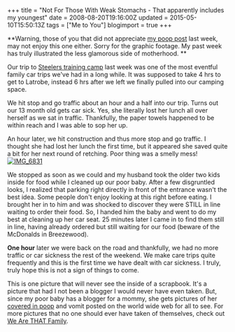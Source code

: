 +++
title = "Not For Those With Weak Stomachs - That apparently includes my youngest"
date = 2008-08-20T19:16:00Z
updated = 2015-05-10T15:50:13Z
tags = ["Me to You"]
blogimport = true 
+++

**Warning, those of you that did not appreciate [my poop post](http://lifeatthecircus.com/2008/08/14/sometimes-life-s-t-i-n-k-s/) last week, may not enjoy this one either.  Sorry for the graphic footage.  My past week has truly illustrated the less glamorous side of motherhood. **

 

Our trip to [Steelers training camp](http://lifeatthecircus.com/2008/08/19/star-struck/) last week was one of the most eventful family car trips we've had in a long while.  It was supposed to take 4 hrs to get to Latrobe, instead 6 hrs after we left we finally pulled into our camping space.  

We hit stop and go traffic about an hour and a half into our trip.  Turns out our 13 month old gets car sick.  Yes, she literally lost her lunch all over herself as we sat in traffic.  Thankfully, the paper towels happened to be within reach and I was able to sop her up.  

An hour later, we hit construction and thus more stop and go traffic.  I thought she had lost her lunch the first time, but it appeared she saved quite a bit for her next round of retching.  Poor thing was a smelly mess!  [![IMG_6831](https://latc.s3.amazonaws.com/wp-content/uploads/2008/08/img-6831-thumb.jpg)](https://latc.s3.amazonaws.com/wp-content/uploads/2008/08/img-6831.jpg) 

We stopped as soon as we could and my husband took the older two kids inside for food while I cleaned up our poor baby. After a few disgruntled looks, I realized that parking right directly in front of the entrance wasn't the best idea.  Some people don't enjoy looking at this right before eating.   I brought her in to him and was shocked to discover they were STILL in line waiting to order their food.  So, I handed him the baby and went to do my best at cleaning up her car seat.   25 minutes later I came in to find them still in line, having already ordered but still waiting for our food (beware of the McDonalds in Breezewood).  

**One hour** later we were back on the road and thankfully, we had no more traffic or car sickness the rest of the weekend.  We make care trips quite frequently and this is the first time we have dealt with car sickness.  I truly, truly hope this is not a sign of things to come.  

This is one picture that will never see the inside of a scrapbook.  It's a picture that had I not been a blogger I would never have even taken.  But, since my poor baby has a blogger for a mommy, she gets pictures of her [covered in poop](http://lifeatthecircus.com/2008/08/14/sometimes-life-s-t-i-n-k-s/) and vomit posted on the world wide web for all to see.  For more pictures that no one should ever have taken of themselves, check out [We Are THAT Family](http://wearethatfamily.com).
